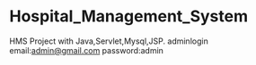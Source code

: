 # Hospital_Management_System
HMS Project with Java,Servlet,Mysql,JSP.
adminlogin
email:admin@gmail.com
password:admin
